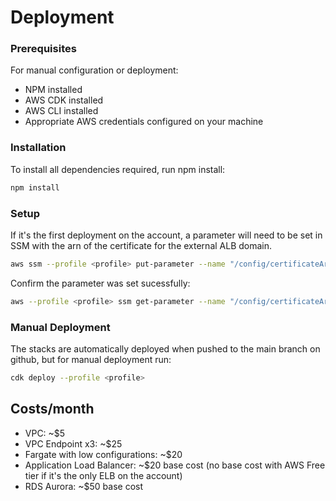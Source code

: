 # Deployment

### Prerequisites

For manual configuration or deployment:

- NPM installed
- AWS CDK installed
- AWS CLI installed
- Appropriate AWS credentials configured on your machine

### Installation

To install all dependencies required, run npm install:

```bash
npm install
```

### Setup

If it's the first deployment on the account, a parameter will need to be set in SSM with the arn of the certificate for the external ALB domain.

```bash
aws ssm --profile <profile> put-parameter --name "/config/certificateArn" --value "<certificateArn>" --type String
```

Confirm the parameter was set sucessfully:

```bash
aws --profile <profile> ssm get-parameter --name "/config/certificateArn" --query "Parameter.Value" --output text
```

### Manual Deployment

The stacks are automatically deployed when pushed to the main branch on github, but for manual deployment run:

```bash
cdk deploy --profile <profile>
```

## Costs/month

- VPC: ~$5
- VPC Endpoint x3: ~$25
- Fargate with low configurations: ~$20
- Application Load Balancer: ~$20 base cost (no base cost with AWS Free tier if it's the only ELB on the account)
- RDS Aurora: ~$50 base cost
